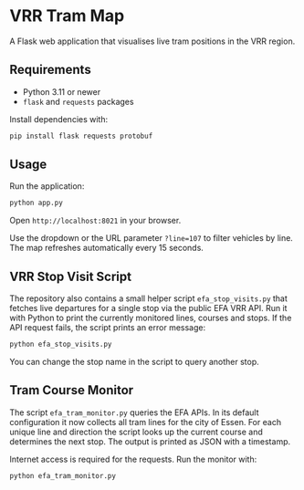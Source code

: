 # VRR Tram Map

A Flask web application that visualises live tram positions in the VRR region.

## Requirements

- Python 3.11 or newer
- `flask` and `requests` packages

Install dependencies with:

```bash
pip install flask requests protobuf
```

## Usage

Run the application:

```bash
python app.py
```

Open `http://localhost:8021` in your browser.

Use the dropdown or the URL parameter `?line=107` to filter vehicles by line.
The map refreshes automatically every 15 seconds.

## VRR Stop Visit Script

The repository also contains a small helper script `efa_stop_visits.py` that
fetches live departures for a single stop via the public EFA VRR API. Run it
with Python to print the currently monitored lines, courses and stops. If the
API request fails, the script prints an error message:

```bash
python efa_stop_visits.py
```

You can change the stop name in the script to query another stop.

## Tram Course Monitor

The script `efa_tram_monitor.py` queries the EFA APIs. In its default
configuration it now collects all tram lines for the city of Essen. For each
unique line and direction the script looks up the current course and determines
the next stop. The output is printed as JSON with a timestamp.

Internet access is required for the requests. Run the monitor with:

```bash
python efa_tram_monitor.py
```

